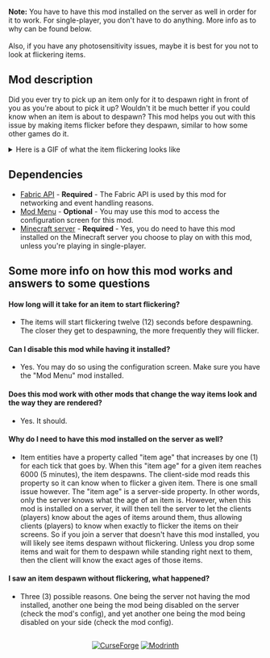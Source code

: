 <b>Note:</b> You have to have this mod installed on the server as well in order for it to work. For single-player, you don't have to do anything. More info as to why can be found below.<br/>
<br/>
Also, if you have any photosensitivity issues, maybe it is best for you not to look at flickering items.

## Mod description
Did you ever try to pick up an item only for it to despawn right in front of you as you're about to pick it up? Wouldn't it be much better if you could know when an item is about to despawn? This mod helps you out with this issue by making items flicker before they despawn, similar to how some other games do it.

<details>
    <summary>Here is a GIF of what the item flickering looks like</summary>
<img src="https://user-images.githubusercontent.com/66475965/193444677-7f445136-b64d-4c4c-9809-04379d82650f.gif"/><br/>
(the gif framerate is 10fps so the flickering may look a bit off)
</details>

## Dependencies
- [Fabric API](https://modrinth.com/mod/fabric-api) - <b>Required</b> - The Fabric API is used by this mod for networking and event handling reasons.
- [Mod Menu](https://modrinth.com/mod/modmenu) - <b>Optional</b> - You may use this mod to access the configuration screen for this mod.
- [Minecraft server](https://fabricmc.net/use/server/) - <b>Required</b> - Yes, you do need to have this mod installed on the Minecraft server you choose to play on with this mod, unless you're playing in single-player.
 
## Some more info on how this mod works and answers to some questions
#### How long will it take for an item to start flickering?
- The items will start flickering twelve (12) seconds before despawning. The closer they get to despawning, the more frequently they will flicker.

#### Can I disable this mod while having it installed?
- Yes. You may do so using the configuration screen. Make sure you have the "Mod Menu" mod installed.

#### Does this mod work with other mods that change the way items look and the way they are rendered?
- Yes. It should.

#### Why do I need to have this mod installed on the server as well?
- Item entities have a property called "item age" that increases by one (1) for each tick that goes by. When this "item age" for a given item reaches 6000 (5 minutes), the item despawns. The client-side mod reads this property so it can know when to flicker a given item. There is one small issue however. The "item age" is a server-side property. In other words, only the server knows what the age of an item is. However, when this mod is installed on a server, it will then tell the server to let the clients (players) know about the ages of items around them, thus allowing clients (players) to know when exactly to flicker the items on their screens. So if you join a server that doesn't have this mod installed, you will likely see items despawn without flickering. Unless you drop some items and wait for them to despawn while standing right next to them, then the client will know the exact ages of those items.

#### I saw an item despawn without flickering, what happened?
- Three (3) possible reasons. One being the server not having the mod installed, another one being the mod being disabled on the server (check the mod's config), and yet another one being the mod being disabled on your side (check the mod config).

##
<p align=center>
  <a href="https://www.curseforge.com/minecraft/mc-mods/item-despawn-flicker"><img alt="CurseForge" src="https://cf.way2muchnoise.eu/683160.svg"/></a>
  <a href="https://modrinth.com/mod/item-despawn-flicker"><img alt="Modrinth" src="https://img.shields.io/modrinth/dt/7Dbj5Y8g?label=Modrinth"></a>
</p>
